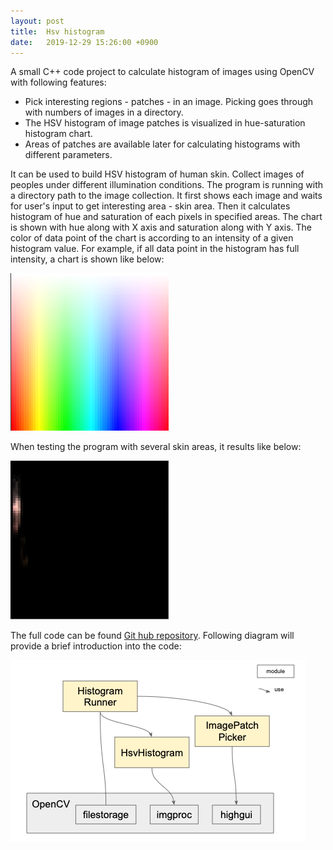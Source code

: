 ```yaml
---
layout: post
title:  Hsv histogram 
date:   2019-12-29 15:26:00 +0900
---
```

A small C++ code project to calculate histogram of images using OpenCV with following features:
 * Pick interesting regions - patches - in an image. Picking goes through with numbers of images in a directory.
 * The HSV histogram of image patches is visualized in hue-saturation histogram chart.
 * Areas of patches are available later for calculating histograms with different parameters.

It can be used to build HSV histogram of human skin. Collect images of peoples under different illumination conditions. The program is running with a directory path to the image collection. It first shows each image and waits for user's input to get interesting area - skin area. Then it calculates histogram of hue and saturation of each pixels in specified areas. The chart is shown with hue along with X axis and saturation along with Y axis. The color of data point of the chart is according to an intensity of a given histogram value. For example, if all data point in the histogram has full intensity, a chart is shown like below:

![Image Alt A](/assets/img/huesaturationchart.png)

When testing the program with several skin areas, it results like below:

![Image Alt B](/assets/img/skinhistogram.png)

The full code can be found [Git hub repository](https://github.com/pas-a-pas/VisionPractice/tree/ad089108011261ff2d26fe611218baf5af02b990). Following diagram will provide a brief introduction into the code:

![Image Alt Hsv Histogram Module View](/assets/img/hsvhistogrammoduleview.png)

